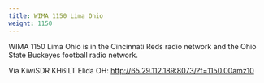```yaml
---
title: WIMA 1150 Lima Ohio
weight: 1150
---
```

WIMA 1150 Lima Ohio is in the Cincinnati Reds radio network
and the Ohio State Buckeyes football radio network.

Via KiwiSDR KH6ILT Elida OH: http://65.29.112.189:8073/?f=1150.00amz10
